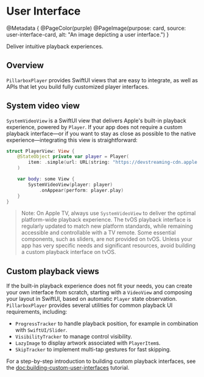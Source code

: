 # User Interface

@Metadata {
    @PageColor(purple)
    @PageImage(purpose: card, source: user-interface-card, alt: "An image depicting a user interface.")
}

Deliver intuitive playback experiences.

## Overview

``PillarboxPlayer`` provides SwiftUI views that are easy to integrate, as well as APIs that let you build fully customized player interfaces.

## System video view

``SystemVideoView`` is a SwiftUI view that delivers Apple's built-in playback experience, powered by ``Player``. If your app does not require a custom playback interface—or if you want to stay as close as possible to the native experience—integrating this view is straightforward:

```swift
struct PlayerView: View {
    @StateObject private var player = Player(
        item: .simple(url: URL(string: "https://devstreaming-cdn.apple.com/videos/streaming/examples/img_bipbop_adv_example_ts/master.m3u8")!)
    )

    var body: some View {
        SystemVideoView(player: player)
            .onAppear(perform: player.play)
    }
}
```

> Note: On Apple TV, always use ``SystemVideoView`` to deliver the optimal platform-wide playback experience. The tvOS playback interface is regularly updated to match new platform standards, while remaining accessible and controllable with a TV remote. Some essential components, such as sliders, are not provided on tvOS. Unless your app has very specific needs and significant resources, avoid building a custom playback interface on tvOS.

## Custom playback views

If the built-in playback experience does not fit your needs, you can create your own interface from scratch, starting with a ``VideoView`` and composing your layout in SwiftUI, based on automatic ``Player`` state observation. ``PillarboxPlayer`` provides several utilities for common playback UI requirements, including:

- ``ProgressTracker`` to handle playback position, for example in combination with ``SwiftUI/Slider``.
- ``VisibilityTracker`` to manage control visibility.
- ``LazyImage`` to display artwork associated with ``PlayerItem``s.
- ``SkipTracker`` to implement multi-tap gestures for fast skipping.

For a step-by-step introduction to building custom playback interfaces, see the <doc:building-custom-user-interfaces> tutorial.
